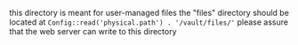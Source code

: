 this directory is meant for user-managed files
the "files" directory should be located at `Config::read('physical.path') . '/vault/files/'`
please assure that the web server can write to this directory